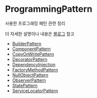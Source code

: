 # ProgrammingPattern

사용한 프로그래밍 패턴 관련 정리

더 자세한 설명이나 내용은 [블로그](https://fkdl0048.github.io/categories/Patterns) 참고

- [BuilderPattern](./BuilderPattern/README.md)
- [ComponentPattern](./ComponentPattern/README.md)
- [CopyOnWritePattern](./CopyOnWritePattern/README.md)
- [DecoratorPattern](./DecoratorPattern/README.md)
- [DependencyInjection](./DependencyInjection/README.md)
- [FactoryMethodPattern](./FactoryMethodPattern/README.md)
- [NullObjectPattern](./NullObjectPattern/README.md)
- [ObserverPattern](./ObserverPattern/README.md)
- [StatePattern](./StatePattern/README.md)
- [ServiceLocatorPattern](./ServiceLocatorPattern/README.md)